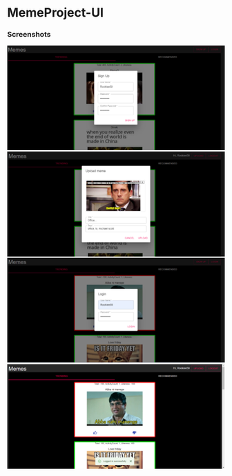 # MemeProject-UI

### Screenshots
<img src="screenshots/2.PNG">
<img src="screenshots/5.PNG">
<img src="screenshots/7.PNG">
<img src="screenshots/8.PNG">
